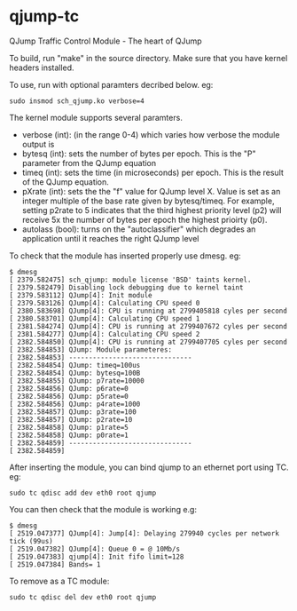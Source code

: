 # qjump-tc
QJump Traffic Control Module - The heart of QJump

To build, run "make" in the source directory. Make sure that you have kernel headers installed.

To use, run with optional paramters decribed below. eg:

    sudo insmod sch_qjump.ko verbose=4

The kernel module supports several paramters. 
- verbose (int):    (in the range 0-4) which varies how verbose the module output is
- bytesq (int):     sets the number of bytes per epoch. This is the "P" parameter from the QJump equation
- timeq (int):      sets the time (in microseconds) per epoch. This is the result of the QJump equation. 
- pXrate (int):     sets the the "f" value for QJump level X. Value is set as an integer multiple of the base rate given by bytesq/timeq. For example, setting p2rate to 5 indicates that the third highest priority level (p2) will receive 5x the number of bytes per epoch the highest prioirty (p0).
- autolass (bool):  turns on the "autoclassifier" which degrades an application until it reaches the right QJump level

To check that the module has inserted properly use dmesg. eg: 
```
$ dmesg  
[ 2379.582475] sch_qjump: module license 'BSD' taints kernel.  
[ 2379.582479] Disabling lock debugging due to kernel taint  
[ 2379.583112] QJump[4]: Init module  
[ 2379.583126] QJump[4]: Calculating CPU speed 0  
[ 2380.583698] QJump[4]: CPU is running at 2799405818 cyles per second  
[ 2380.583701] QJump[4]: Calculating CPU speed 1  
[ 2381.584274] QJump[4]: CPU is running at 2799407672 cyles per second  
[ 2381.584277] QJump[4]: Calculating CPU speed 2  
[ 2382.584850] QJump[4]: CPU is running at 2799407705 cyles per second  
[ 2382.584853] QJump: Module parameteres:  
[ 2382.584853] -------------------------------  
[ 2382.584854] QJump: timeq=100us  
[ 2382.584854] QJump: bytesq=100B  
[ 2382.584855] QJump: p7rate=10000  
[ 2382.584856] QJump: p6rate=0  
[ 2382.584856] QJump: p5rate=0  
[ 2382.584856] QJump: p4rate=1000  
[ 2382.584857] QJump: p3rate=100  
[ 2382.584857] QJump: p2rate=10  
[ 2382.584858] QJump: p1rate=5  
[ 2382.584858] QJump: p0rate=1  
[ 2382.584859] -------------------------------  
[ 2382.584859]   
```

After inserting the module, you can bind qjump to an ethernet port using TC. eg:  

    sudo tc qdisc add dev eth0 root qjump

You can then check that the module is working e.g:
```
$ dmesg  
[ 2519.047377] QJump[4]: Jump[4]: Delaying 279940 cycles per network tick (99us)  
[ 2519.047382] QJump[4]: Queue 0 = @ 10Mb/s   
[ 2519.047383] qjump[4]: Init fifo limit=128  
[ 2519.047384] Bands= 1  
```

To remove as a TC module:  

    sudo tc qdisc del dev eth0 root qjump
